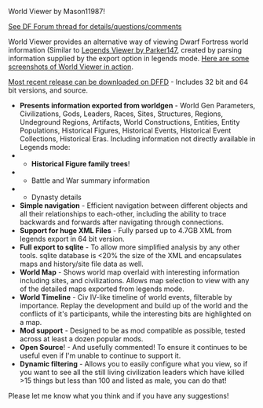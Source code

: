 World Viewer by Mason11987!  

[See DF Forum thread for details/questions/comments](http://www.bay12forums.com/smf/index.php?topic=128932.0)

World Viewer provides an alternative way of viewing Dwarf Fortress world information (Similar to [Legends Viewer by Parker147](http://www.bay12forums.com/smf/index.php?topic=72702.0), created by parsing information supplied by the export option in legends mode.  [Here are some screenshots of World Viewer in action](http://imgur.com/a/sX2Cb#0).

[Most recent release can be downloaded on DFFD](http://dffd.wimbli.com/file.php?id=7851) - Includes 32 bit and 64 bit versions, and source.

* **Presents information exported from worldgen** - World Gen Parameters, Civilizations, Gods, Leaders, Races, Sites, Structures, Regions, Undeground Regions, Artifacts, World Constructions, Entities, Entity Populations, Historical Figures, Historical Events, Historical Event Collections, Historical Eras.  Including information not directly available in Legends mode:
*   * **Historical Figure family trees**!
*   * Battle and War summary information
*   * Dynasty details
* **Simple navigation** - Efficient navigation between different objects and all their relationships to each-other, including the ability to trace backwards and forwards after navigating through connections.
* **Support for huge XML Files** - Fully parsed up to 4.7GB XML from legends export in 64 bit version.
* **Full export to sqlite** - To allow more simplified analysis by any other tools.  sqlite database is <20% the size of the XML and encapsulates maps and history/site file data as well.
* **World Map** - Shows world map overlaid with interesting information including sites, and civilizations.  Allows map selection to view with any of the detailed maps exported from legends mode.
* **World Timeline** - Civ IV-like timeline of world events, filterable by importance.  Replay the development and build up of the world and the conflicts of it's participants, while the interesting bits are highlighted on a map.
* **Mod support** - Designed to be as mod compatible as possible, tested across at least a dozen popular mods.
* **Open Source**! - And usefully commented! To ensure it continues to be useful even if I'm unable to continue to support it.
* **Dynamic filtering** - Allows you to easily configure what you view, so if you want to see all the still living civilization leaders which have killed >15 things but less than 100 and listed as male, you can do that!


Please let me know what you think and if you have any suggestions!
